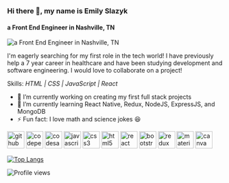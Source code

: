 ### Hi there 👋, my name is **Emily Slazyk**
#### a Front End Engineer in Nashville, TN
![a Front End Engineer in Nashville, TN](https://github-readme-stats.vercel.app/api?username=eslazyk10&show_icons=true&theme=tokyonight)

I'm eagerly searching for my first role in the tech world! I have previously help a 7 year career in healthcare and have been studying development and software engineering. I would love to collaborate on a project!

Skills: *HTML | CSS | JavaScript | React*

- 🔭 I’m currently working on creating my first full stack projects 
- 🌱 I’m currently learning React Native, Redux, NodeJS, ExpressJS, and MongoDB 
- ⚡ Fun fact: I love math and science jokes 😆 


[<img src='https://cdn.jsdelivr.net/npm/simple-icons@3.0.1/icons/github.svg' alt='github' height='40'>](https://github.com/eslazyk10)  [<img src='https://cdn.jsdelivr.net/npm/simple-icons@3.0.1/icons/codepen.svg' alt='codepen' height='40'>](https://codepen.io/eslazyk10)  [<img src='https://cdn.jsdelivr.net/npm/simple-icons@3.0.1/icons/codesandbox.svg' alt='codesandbox' height='40'>](https://codesandbox.io/u/eslazy32)  [<img src='https://cdn.jsdelivr.net/npm/simple-icons@3.0.1/icons/javascript.svg' alt='javascript' height='40'>](#)  [<img src='https://cdn.jsdelivr.net/npm/simple-icons@3.0.1/icons/css3.svg' alt='css3' height='40'>](#)  [<img src='https://cdn.jsdelivr.net/npm/simple-icons@3.0.1/icons/html5.svg' alt='html5' height='40'>](#)  [<img src='https://cdn.jsdelivr.net/npm/simple-icons@3.0.1/icons/react.svg' alt='react' height='40'>](#)  [<img src='https://cdn.jsdelivr.net/npm/simple-icons@3.0.1/icons/bootstrap.svg' alt='bootstrap' height='40'>](#)  [<img src='https://cdn.jsdelivr.net/npm/simple-icons@3.0.1/icons/redux.svg' alt='redux' height='40'>](#)  [<img src='https://cdn.jsdelivr.net/npm/simple-icons@3.0.1/icons/material-ui.svg' alt='material-ui' height='40' color='white'>](#)  [<img src='https://cdn.jsdelivr.net/npm/simple-icons@3.0.1/icons/canva.svg' alt='canva' height='40'>](#)  

[![Top Langs](https://github-readme-stats.vercel.app/api/top-langs/?username=eslazyk10)](https://github.com/eslazyk10/github-readme-stats)

![Profile views](https://gpvc.arturio.dev/eslazyk10)  
